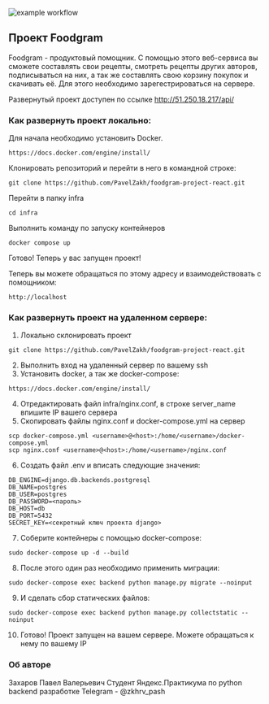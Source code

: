 ![example workflow](https://github.com/PavelZakh/foodgram-project-react/actions/workflows/foodgram_workflow.yml/badge.svg)

## Проект Foodgram

Foodgram - продуктовый помощник. С помощью этого веб-сервиса вы сможете составлять свои рецепты, смотреть рецепты других авторов, подписываться на них, а так же составлять свою корзину покупок и скачивать её. Для этого необходимо зарегестрироваться на сервере.

Развернутый проект доступен по ссылке http://51.250.18.217/api/

### Как развернуть проект локально:

Для начала необходимо установить Docker.
```
https://docs.docker.com/engine/install/
```
Клонировать репозиторий и перейти в него в командной строке:
```
git clone https://github.com/PavelZakh/foodgram-project-react.git
```
Перейти в папку infra
```
cd infra
```
Выполнить команду по запуску контейнеров
```
docker compose up
```
Готово! Теперь у вас запущен проект!

Теперь вы можете обращаться по этому адресу и взаимодействовать с помощником:
```
http://localhost
```

### Как развернуть проект на удаленном сервере:

1) Локально склонировать проект
```
git clone https://github.com/PavelZakh/foodgram-project-react.git
```
2) Выполнить вход на удаленный сервер по вашему ssh
3) Установить docker, а так же docker-compose:
```
https://docs.docker.com/engine/install/
```
4) Отредактировать файл infra/nginx.conf, в строке server_name впишите IP вашего сервера
5) Скопировать файлы nginx.conf и docker-compose.yml на сервер
```
scp docker-compose.yml <username>@<host>:/home/<username>/docker-compose.yml
scp nginx.conf <username>@<host>:/home/<username>/nginx.conf
```
6) Создать файл .env и вписать следующие значения:
```
DB_ENGINE=django.db.backends.postgresql
DB_NAME=postgres
DB_USER=postgres
DB_PASSWORD=<пароль>
DB_HOST=db
DB_PORT=5432
SECRET_KEY=<секретный ключ проекта django>
```
7) Соберите контейнеры с помощью docker-compose:
```
sudo docker-compose up -d --build
```
8) После этого один раз необходимо применить миграции:
```
sudo docker-compose exec backend python manage.py migrate --noinput
```
9) И сделать сбор статических файлов:
```
sudo docker-compose exec backend python manage.py collectstatic --noinput
```
10) Готово! Проект запущен на вашем сервере. Можете обращаться к нему по вашему IP

### Об авторе

Захаров Павел Валерьевич
Студент Яндекс.Практикума по python backend разработке
Telegram - @zkhrv_pash